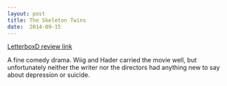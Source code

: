 ```yaml
---
layout: post
title: The Skeleton Twins 
date:  2014-09-15 
---
```

 
[LetterboxD review link](http://letterboxd.com/samarthbhaskar/film/the-skeleton-twins/)

 A fine comedy drama. Wiig and Hader carried the movie well, but unfortunately neither the writer nor the directors had anything new to say about depression or suicide.
